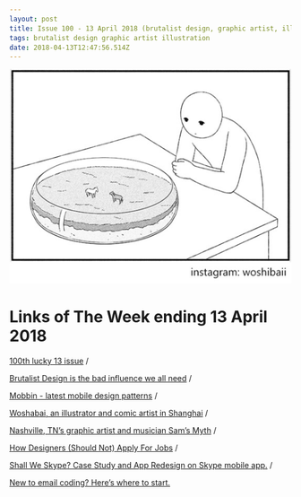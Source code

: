 ```yaml
---
layout: post
title: Issue 100 - 13 April 2018 (brutalist design, graphic artist, illustration)
tags: brutalist design graphic artist illustration
date: 2018-04-13T12:47:56.514Z
---
```

![100th lucky 13 issue](/assets/uploads/issue-100.jpg "100th lucky 13 issue")

# Links of The Week ending 13 April 2018

<a href="https://www.tumblr.com/tagged/13-tattoo" target="_blank">100th lucky 13 issue</a> / 

<a href="https://www.imaginarycloud.com/blog/why-we-need-web-brutalism/" target="_blank">Brutalist Design is the bad influence we all need</a> / 

<a href="https://mobbin.design/" target="_blank">Mobbin - latest mobile design patterns</a> / 

<a href="http://yewknee.com/blog/woshibai" target="_blank">Woshabai, an illustrator and comic artist in Shanghai</a> / 

<a href="https://twitter.com/SamsMyth" target="_blank">Nashville, TN’s graphic artist and musician Sam’s Myth</a> / 

<a href="https://uxplanet.org/how-designers-should-not-apply-for-jobs-1754415f06c2" target="_blank">How Designers (Should Not) Apply For Jobs</a> / 

<a href="https://uxplanet.org/shall-we-skype-de8167784ed" target="_blank">Shall We Skype? Case Study and App Redesign on Skype mobile app.</a> / 

<a href="https://explore.reallygoodemails.com/new-to-email-coding-heres-where-to-start-2494422f0bd4" target="_blank">New to email coding? Here’s where to start.</a>